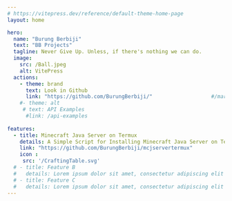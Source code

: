 ```yaml
---
# https://vitepress.dev/reference/default-theme-home-page
layout: home

hero:
  name: "Burung Berbiji"
  text: "BB Projects"
  tagline: Never Give Up. Unless, if there's nothing we can do.
  image:
    src: /Ball.jpeg
    alt: VitePress
  actions:
    - theme: brand
      text: Look in Github
      link: "https://github.com/BurungBerbiji/"                   #/markdown-examples
    #- theme: alt
     # text: API Examples
      #link: /api-examples
  
features:
  - title: Minecraft Java Server on Termux
    details: A Simple Script for Installing Minecraft Java Server on Termux
    link: "https://github.com/BurungBerbiji/mcjservertermux"
    icon :
     src: '/CraftingTable.svg'
  # - title: Feature B
  #   details: Lorem ipsum dolor sit amet, consectetur adipiscing elit
  # - title: Feature C
  #   details: Lorem ipsum dolor sit amet, consectetur adipiscing elit
---
```


